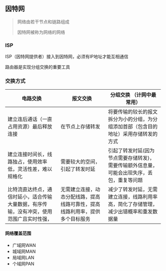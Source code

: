 ## 因特网

> 网络由若干节点和链路组成
>
> 因特网被称为网络的网络

### ISP

ISP（因特网提供者）接入到因特网，必须有IP地址才能互相通信 

路由器是实现分组交换的重要工具

### 交换方式

| 电路交换                                                     | 报文交换                                                     | 分组交换 （计网中最常用）                                    |
| ------------------------------------------------------------ | ------------------------------------------------------------ | ------------------------------------------------------------ |
| 建立连后通话（一直占用资源）最后释放连接                     | 在节点上存储转发                                             | 将要传输的较长的报文拆分为小的分组，为分组添加首部（包含目的地址）采用存储转发的方式 |
| 建立连接时间长，线路独占，使用效率低，灵活性差，难以规格化   | 需要较大的空间，引起了转发时延                               | 引起了转发时延(因为节点需要存储转发)，需要传输额外信息量，可能会出现失序，丢包，重复等问题 |
| 比特流直达终点，通信时延小，适合传输大量数据，有序传输，没有冲突，使用范围广且实时性强， | 无需建立连接，动态分配线路，提高线路可靠性，提高线路利用率，提供多个目标服务 | 减少了转发时延，无需建立连接，线路利用率高，简化了存储管理，减少出错概率和重发数据量 |



#### 网络覆盖范围

- 广域网WAN
- 城域网MAN
- 局域网LAN
- 个域网PAN